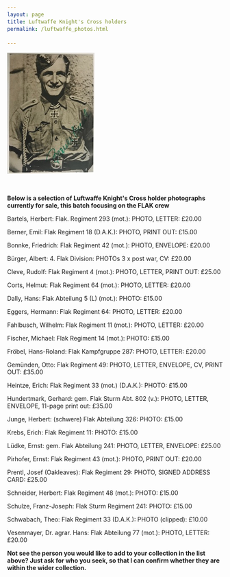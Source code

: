 ```yaml
---
layout: page
title: Luftwaffe Knight's Cross holders
permalink: /luftwaffe_photos.html

---
```

<div id="booksBySameAuthor">
  <p float="left">
<img src="./assets/Emil Berner.jpg"/>
</p>  
<br />
<p><b>Below is a selection of Luftwaffe Knight's Cross holder photographs currently for sale, this batch focusing on the FLAK crew</b></p>
<p>Bartels,	Herbert: Flak. Regiment 293 (mot.):	PHOTO, LETTER: £20.00
<p>Berner,	Emil: Flak Regiment 18 (D.A.K.):	PHOTO, PRINT OUT:	£15.00
<p>Bonnke,	Friedrich: Flak Regiment 42 (mot.):	PHOTO, ENVELOPE:	£20.00
<p>Bürger,	Albert:	4. Flak Division:	PHOTOs 3 x post war, CV:	£20.00
<p>Cleve,	Rudolf:	Flak Regiment 4 (mot.):	PHOTO, LETTER, PRINT OUT:	£25.00
<p>Corts,	Helmut:	Flak Regiment 64 (mot.):	PHOTO, LETTER: £20.00
<p>Dally,	Hans:	Flak Abteilung 5 (L) (mot.):	PHOTO:	£15.00
<p>Eggers,	Hermann: Flak Regiment 64: PHOTO, LETTER:	£20.00
<p>Fahlbusch,	Wilhelm: Flak Regiment 11 (mot.):	PHOTO, LETTER:	£20.00
<p>Fischer,	Michael: Flak Regiment 14 (mot.):	PHOTO:	£15.00
<p>Fröbel,	Hans-Roland: Flak Kampfgruppe 287: 	PHOTO, LETTER:	£20.00
<p>Gemünden,	Otto:	Flak Regiment 49:	PHOTO, LETTER, ENVELOPE, CV, PRINT OUT:	£35.00
<p>Heintze,	Erich: Flak Regiment 33 (mot.) (D.A.K.):	PHOTO:	£15.00
<p>Hundertmark,	Gerhard: gem. Flak Sturm Abt. 802 (v.):	PHOTO, LETTER, ENVELOPE, 11-page print out:	£35.00
<p>Junge,	Herbert: (schwere) Flak Abteilung 326:	PHOTO:	£15.00
<p>Krebs,	Erich: Flak Regiment 11:	PHOTO:	£15.00
<p>Lüdke,	Ernst: gem. Flak Abteilung 241:	PHOTO, LETTER, ENVELOPE:	£25.00
<p>Pirhofer,	Ernst: Flak Regiment 43 (mot.):	PHOTO, PRINT OUT: £20.00
<p>Prentl,	Josef (Oakleaves): Flak Regiment 29:	PHOTO, SIGNED ADDRESS CARD:	£25.00
<p>Schneider,	Herbert: Flak Regiment 48 (mot.):	PHOTO:	£15.00
<p>Schulze,	Franz-Joseph: Flak Sturm Regiment 241:	PHOTO:	£15.00
<p>Schwabach,	Theo: Flak Regiment 33 (D.A.K.):	PHOTO (clipped):	£10.00
<p>Vesenmayer,	Dr. agrar. Hans: Flak Abteilung 77 (mot.):	PHOTO, LETTER:	£20.00
<p>
<b><centre>Not see the person you would like to add to your collection in the list above? Just ask for who you seek, so that I can confirm whether they are within the wider collection.
